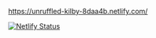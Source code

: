 https://unruffled-kilby-8daa4b.netlify.com/

[![Netlify Status](https://api.netlify.com/api/v1/badges/40e65130-4347-4470-9ba4-47bad6142821/deploy-status)](https://app.netlify.com/sites/unruffled-kilby-8daa4b/deploys)
